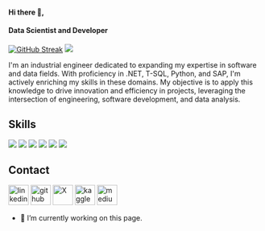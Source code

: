 #### Hi there 👋,
#### Data Scientist and Developer

[![GitHub Streak](https://streak-stats.demolab.com/?user=ozanbahar&theme=dark)](https://git.io/streak-stats) 
<img src="https://github-readme-stats.vercel.app/api/top-langs?username=ozanbahar&theme=dark&layout=compact&hide_border=true&langs_count=10&exclude_repo=mcp1.8.9op">
<!--<img src="https://github-readme-stats.vercel.app/api/top-langs?username=ozanbahar&theme=dark&layout=compact&hide_border=true&langs_count=10&exclude_repo=mcp1.8.9op">-->

I'm an industrial engineer dedicated to expanding my expertise in software and data fields. With proficiency in .NET, T-SQL, Python, and SAP, I'm actively enriching my skills in these domains.
My objective is to apply this knowledge to drive innovation and efficiency in projects, leveraging the intersection of engineering, software development, and data analysis.



## Skills

![](https://img.shields.io/badge/SQL-red?style=for-the-badge&logo=microsoftsqlserver)
![](https://img.shields.io/badge/SAP-white?style=for-the-badge&logo=sap)
![](https://img.shields.io/badge/C%23-8669AE?style=for-the-badge&logo=csharp&logoColor=white)
![](https://img.shields.io/badge/Python-FFD43B?style=for-the-badge&logo=python&logoColor=blue)
![](https://img.shields.io/badge/Linux-black?style=for-the-badge&logo=linux)
![](https://img.shields.io/badge/Docker-white?style=for-the-badge&logo=docker)

## Contact 
[<img src='https://upload.wikimedia.org/wikipedia/commons/thumb/8/81/LinkedIn_icon.svg/2048px-LinkedIn_icon.svg.png' alt='linkedin' height='40'>](https://www.linkedin.com/in/ozan-bahar//) 
[<img src='https://www.svgrepo.com/show/312259/github.svg' alt='github' height='40'>](https://github.com/https://github.com/ozanbahar) 
[<img src='https://uxwing.com/wp-content/themes/uxwing/download/brands-and-social-media/x-social-media-white-round-icon.png' alt='X' height='40'>](https://twitter.com/https://twitter.com/ozanbahar_) 
[<img src='https://cdn4.iconfinder.com/data/icons/logos-and-brands/512/189_Kaggle_logo_logos-512.png' alt='kaggle' height='40'>](https://www.kaggle.com/ozanbahar)
[<img src='https://uxwing.com/wp-content/themes/uxwing/download/brands-and-social-media/medium-white-icon.png' alt='medium' height='40'>](https://medium.com/@ozan_bahar)  


- 🔭 I’m currently working on this page. 
<!--
<p align="center">
**ozanbahar/ozanbahar** is a ✨ _special_ ✨ repository because its `README.md` (this file) appears on your GitHub profile.
### Hi there 👋
T-SQL / .Net Core / Python  / VBA 
![Data Scientist and Development](https://media.licdn.com/dms/image/D4D12AQGxBxdip0Whyw/article-cover_image-shrink_600_2000/0/1691256426243?e=1713398400&v=beta&t=20kWXHLpwzzvzkU8xXuWPYCMERIzbkdDkAYHXo6ZbNA)
Here are some ideas to get you started:
[![Anurag's GitHub stats](https://github-readme-stats.vercel.app/api?username=ozanbahar)](https://github.com/anuraghazra/github-readme-stats)

![Anurag's GitHub stats](https://github-readme-stats.vercel.app/api?username=ozanbahar&hide=contribs,prs)


- 🔭 I’m currently working on ...
- 🌱 I’m currently learning ...
- 👯 I’m looking to collaborate on ...
- 🤔 I’m looking for help with ...
- 💬 Ask me about ...
- 📫 How to reach me: ...
- 😄 Pronouns: ...
- ⚡ Fun fact: ...

[![GitHub Streak](https://streak-stats.demolab.com/?user=ozanbahar&theme=dark)](https://git.io/streak-stats) 
Skills: 

  <a href="https://skillicons.dev">
    <img src="https://skillicons.dev/icons?i=cs,dotnet,mysql,py,docker,linux" />
  </a>
</p>


<picture>
  <source
    srcset="https://github-readme-stats.vercel.app/api?username=ozanbahar&show_icons=true&theme=dark"
    media="(prefers-color-scheme: dark)"
  />
  <source
    srcset="https://github-readme-stats.vercel.app/api?username=ozanbahar&show_icons=true"
    media="(prefers-color-scheme: light), (prefers-color-scheme: no-preference)"
  />
  <img src="https://github-readme-stats.vercel.app/api?username=ozanbahar&show_icons=true" />
</picture>
-->
